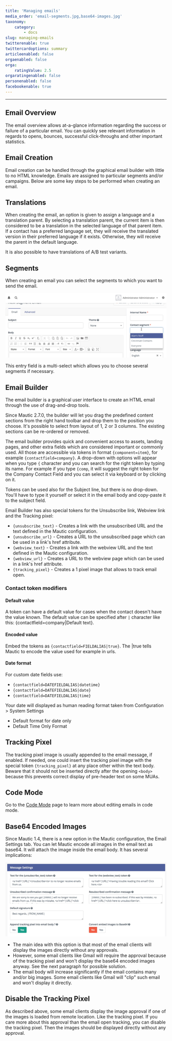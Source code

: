 ```yaml
---
title: 'Managing emails'
media_order: 'email-segments.jpg,base64-images.jpg'
taxonomy:
    category:
        - docs
slug: managing-emails
twitterenable: true
twittercardoptions: summary
articleenabled: false
orgaenabled: false
orga:
    ratingValue: 2.5
orgaratingenabled: false
personenabled: false
facebookenable: true
---
```


---------------------
## Email Overview

The email overview allows at-a-glance information regarding the success or failure of a particular email. You can quickly see relevant information in regards to opens, bounces, successful click-throughs and other important statistics.

## Email Creation

Email creation can be handled through the graphical email builder with little to no HTML knowledge. Emails are assigned to particular segments and/or campaigns. Below are some key steps to be performed when creating an email.

## Translations

When creating the email, an option is given to assign a language and a translation parent. By selecting a translation parent, the current item is then considered to be a translation in the selected language of that parent item. If a contact has a preferred language set, they will receive the translated version in their preferred language if it exists. Otherwise, they will receive the parent in the default language. 

It is also possible to have translations of A/B test variants.

## Segments

When creating an email you can select the segments to which you want to send the email.

![](email-segments.jpg)

This entry field is a multi-select which allows you to choose several segments if necessary.

## Email Builder

The email builder is a graphical user interface to create an HTML email through the use of drag-and-drop tools. 

Since Mautic 2.7.0, the builder will let you drag the predefined content sections from the right hand toolbar and drop them to the position you choose. It's possible to select from layout of 1, 2 or 3 columns. The existing sections can be re-ordered or removed.

The email builder provides quick and convenient access to assets, landing pages, and other extra fields which are considered important or commonly used. All those are accessible via tokens in format `{component=item}`, for example `{contactfield=company}`. A drop-down with options will appear when you type `{` character and you can search for the right token by typing its name. For example if you type `{comp`, it will suggest the right token for the Company Contact Field and you can select it via keyboard or by clicking on it.

Tokens can be used also for the Subject line, but there is no drop-down. You'll have to type it yourself or select it in the email body and copy-paste it to the subject field.

Email Builder has also special tokens for the Unsubscribe link, Webview link and the Tracking pixel:
- `{unsubscribe_text}` - Creates a link with the unsubscribed URL and the text defined in the Mautic configuration.
- `{unsubscribe_url}` - Creates a URL to the unsubscribed page which can be used in a link's href attribute.
- `{webview_text}` - Creates a link with the webview URL and the text defined in the Mautic configuration.
- `{webview_url}` - Creates a URL to the webview page which can be used in a link's href attribute.
- `{tracking_pixel}` - Creates a 1 pixel image that allows to track email open.


### Contact token modifiers

#### Default value

A token can have a default value for cases when the contact doesn't have the value known. The default value can be specified after `|` character like this: {contactfield=company|Default text}.

#### Encoded value

Embed the tokens as `{contactfield=FIELDALIAS|true}`. The |true tells Mautic to encode the value used for example in urls.

#### Date format

For custom date fields use:

- `{contactfield=DATEFIELDALIAS|datetime}`
- `{contactfield=DATEFIELDALIAS|date}`
- `{contactfield=DATEFIELDALIAS|time}`

Your date will displayed as human reading format taken from  Configuration > System Settings

- Default format for date only  
- Default Time Only Format 

## Tracking Pixel

The tracking pixel image is usually appended to the email message, if enabled. If needed, one could insert the tracking pixel image with the special token `{tracking_pixel}` at any place other within the text body. Beware that it should not be inserted directly after the opening `<body>` because this prevents correct display of pre-header text on some MUAs.

## Code Mode

Go to the [Code Mode][code-mode] page to learn more about editing emails in code mode.

## Base64 Encoded Images

Since Mautic 1.4, there is a new option in the Mautic configuration, the Email Settings tab. You can let Mautic encode all images in the email text as base64. It will attach the image inside the email body. It has several implications:

![](base64-images.jpg)

- The main idea with this option is that most of the email clients will display the images directly without any approvals.
- However, some email clients like Gmail will require the approval because of the tracking pixel and won't display the base64 encoded images anyway. See the next paragraph for possible solution.
- The email body will increase significantly if the email contains many and/or big images. Some email clients like Gmail will "clip" such email and won't display it directly.

## Disable the Tracking Pixel

As described above, some email clients display the image approval if one of the images is loaded from remote location. Like the tracking pixel. If you care more about this approval than the email open tracking, you can disable the tracking pixel. Then the images should be displayed directly without any approval.

[code-mode]: </themes/code-mode>